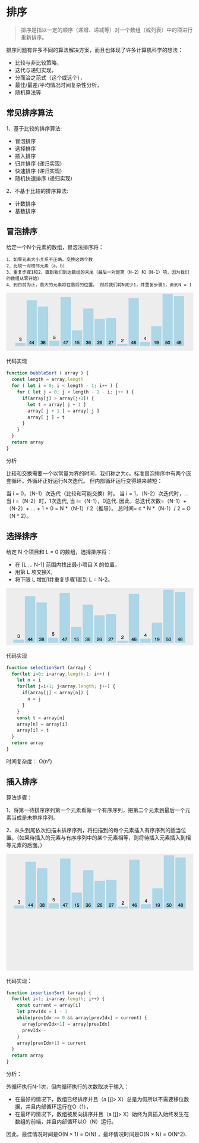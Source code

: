 # 排序

> 排序是指以一定的顺序（递增、递减等）对一个数组（或列表）中的项进行重新排序。

排序问题有许多不同的算法解决方案，而且也体现了许多计算机科学的想法：

- 比较与非比较策略，
- 迭代与递归实现，
- 分而治之范式（这个或这个），
- 最佳/最差/平均情况时间复杂性分析，
- 随机算法等

## 常见排序算法

1、基于比较的排序算法:

- 冒泡排序
- 选择排序
- 插入排序
- 归并排序 (递归实现)
- 快速排序 (递归实现)
- 随机快速排序 (递归实现)

2、不基于比较的排序算法:

- 计数排序
- 基数排序

## 冒泡排序

给定一个N个元素的数组，冒泡法排序将：

```
1、如果元素大小关系不正确，交换这两个数
2、比较一对相邻元素（a，b）
3、重复步骤1和2，直到我们到达数组的末尾（最后一对是第（N-2）和（N-1）项，因为我们的数组从零开始）
4、到目前为止，最大的元素将在最后的位置。 然后我们将N减少1，并重复步骤1，直到N = 1
```

![bubble sort](./assets/bubbleSort.gif)

代码实现

```js
function bubbleSort ( array ) {
  const length = array.length
  for ( let i = 0; i < length - 1; i++ ) {
    for ( let j = 0; j < length - 1 - i; j++ ) {
      if(array[j] > array[j+1]) {
        let t = array[ j + 1 ]
        array[ j + 1 ] = array[ j ]
        array[ j ] = t
      }
    }
  }
  return array
}
```

分析

比较和交换需要一个以常量为界的时间，我们称之为c。标准冒泡排序中有两个嵌套循环。外循环正好运行N次迭代。 但内部循环运行变得越来越短：

当 i = 0，（N-1）次迭代（比较和可能交换）时。
当 i = 1，（N-2）次迭代时，...
当 i =（N-2）时，1次迭代,
当 i=（N-1），0迭代.
因此，总迭代次数=（N-1）+（N-2）+ ... + 1 + 0 = N *（N-1）/ 2（推导）。
总时间= c * N *（N-1）/ 2 = O（N ^ 2）。

## 选择排序

给定 N 个项目和 L = 0 的数组，选择排序将：

- 在 [L ... N-1] 范围内找出最小项目 X 的位置，
- 用第 L 项交换X，
- 将下限 L 增加1并重复步骤1直到 L = N-2。

![selection sort](./assets/selectionSort.gif)

代码实现

```js
function selectionSort (array) {
  for(let i=0; i<array.length-1; i++) {
    let n = i
    for(let j=i+1; j<array.length; j++) {
      if(array[j] < array[n]) {
        n = j
      }
    }
    const t = array[n]
    array[n] = array[i]
    array[i] = t
  }
  return array
}
```

时间复杂度： O(n²) 

## 插入排序

算法步骤：

1、将第一待排序序列第一个元素看做一个有序序列，把第二个元素到最后一个元素当成是未排序序列。

2、从头到尾依次扫描未排序序列，将扫描到的每个元素插入有序序列的适当位置。（如果待插入的元素与有序序列中的某个元素相等，则将待插入元素插入到相等元素的后面。）

![insertion sort](./assets/insertionSort.gif)

代码实现：

```js
function insertionSort (array) {
  for(let i=1; i<array.length; i++) {
    const current = array[i]
    let prevIdx = i - 1
    while(prevIdx >= 0 && array[prevIdx] > current) {
      array[prevIdx+1] = array[prevIdx]
      prevIdx--
    }
    array[prevIdx+1] = current
  }
  return array
}
```

分析：

外循环执行N-1次，但内循环执行的次数取决于输入：

- 在最好的情况下，数组已经排序并且（a [j]> X）总是为假所以不需要移位数据，并且内部循环运行在O（1），
- 在最坏的情况下，数组被反向排序并且（a [j]> X）始终为真插入始终发生在数组的前端，并且内部循环以O（N）运行。

因此，最佳情况时间是O(N × 1) = O(N) ，最坏情况时间是O(N × N) = O(N^2).